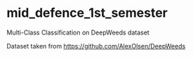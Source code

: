 # mid_defence_1st_semester
Multi-Class Classification on DeepWeeds dataset 

Dataset taken from https://github.com/AlexOlsen/DeepWeeds
